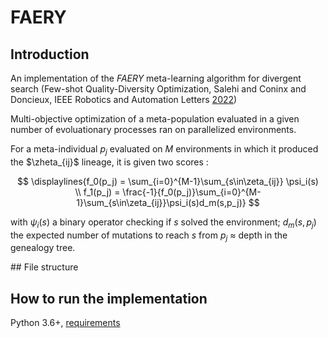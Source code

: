 # FAERY

## Introduction

An implementation of the *FAERY* meta-learning algorithm for divergent search (Few-shot Quality-Diversity Optimization, Salehi and Coninx and Doncieux, IEEE Robotics and Automation Letters [2022](https://ieeexplore.ieee.org/abstract/document/9705622))

Multi-objective optimization of a meta-population evaluated in a given number of evoluationary processes ran on parallelized environments.

For a meta-individual $p_j$ evaluated on $M$ environments in which it produced the $\zheta_{ij}$ lineage, it is given two scores :

$$
\displaylines{f_0(p_j) = \sum_{i=0}^{M-1}\sum_{s\in\zeta_{ij}} \psi_i(s) \\ f_1(p_j) = \frac{-1}{f_0(p_j)}\sum_{i=0}^{M-1}\sum_{s\in\zeta_{ij}}\psi_i(s)d_m(s,p_j)}
$$

with $\psi_i(s)$ a binary operator checking if $s$ solved the environment; $d_m(s, p_j)$ the expected number of mutations to reach $s$ from $p_j$ $\approx$ depth in the genealogy tree.

## File structure



## How to run the implementation

Python 3.6+, [requirements](./requirements.txt)



